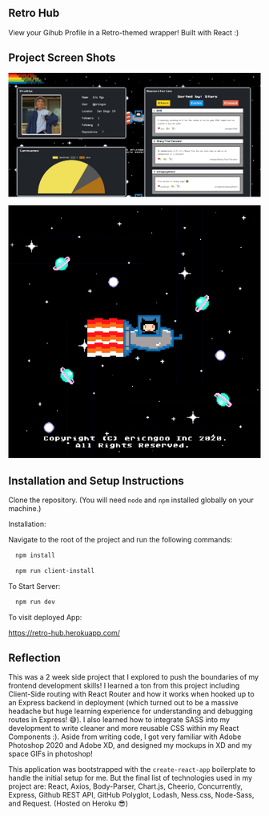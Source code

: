 ## Retro Hub

View your Gihub Profile in a Retro-themed wrapper! Built with React :)

## Project Screen Shots

![Image of Profile Page](https://github.com/ericngoo/Retro-Hub/blob/master/github_assets/profile_screen.jpg)

![Image of Background](https://github.com/ericngoo/Retro-Hub/blob/master/github_assets/RetroHub-Background.gif)

## Installation and Setup Instructions

Clone the repository. (You will need `node` and `npm` installed globally on your machine.)  

Installation:

Navigate to the root of the project and run the following commands: 

 ```sh
   npm install
   ```
   
 ```sh
   npm run client-install
   ```   

To Start Server:

 ```sh
   npm run dev
   ```

To visit deployed App:

https://retro-hub.herokuapp.com/

## Reflection

This was a 2 week side project that I explored to push the boundaries of my frontend development skills! I learned a ton from this project including Client-Side routing with
React Router and how it works when hooked up to an Express backend in deployment (which turned out to be a massive headache but huge learning experience for understanding
and debugging routes in Express! 😅). I also learned how to integrate SASS into my development to write cleaner and more reusable CSS within my React Components :). Aside from 
writing code, I got very familiar with Adobe Photoshop 2020 and Adobe XD, and designed my mockups in XD and my space GIFs in photoshop!

This application was bootstrapped with the `create-react-app` boilerplate to handle the initial setup for me. But the final list of technologies used in my project are: 
React, Axios, Body-Parser, Chart.js, Cheerio, Concurrently, Express, Github REST API, GitHub Polyglot, Lodash, Ness.css, Node-Sass, and Request. (Hosted on Heroku 😎)
